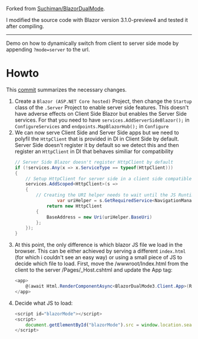 Forked from [Suchiman/BlazorDualMode](https://github.com/Suchiman/BlazorDualMode).

I modified the source code with Blazor version 3.1.0-preview4 and tested it after compiling.

---

Demo on how to dynamically switch from client to server side mode by appending `?mode=server` to the url.

# Howto
This [commit](https://github.com/Suchiman/BlazorDualMode/commit/6e850cbe020812f85bf9c158c48635d942e02f2a) summarizes the necessary changes.

1. Create a `Blazor (ASP.NET Core hosted)` Project, then change the `Startup` class of the `.Server` Project to enable server side features.
This doesn't have adverse effects on Client Side Blazor but enables the Server Side services.
For that you need to have `services.AddServerSideBlazor();` in `ConfigureServices` and `endpoints.MapBlazorHub();` in `Configure`
2. We can now serve Client Side and Server Side apps but we need to polyfil the `HttpClient` that is provided in DI in Client Side by default. Server Side doesn't register it by default so we detect this and then register an `HttpClient` in DI that behaves similiar for compatibility
	```csharp
	// Server Side Blazor doesn't register HttpClient by default
	if (!services.Any(x => x.ServiceType == typeof(HttpClient)))
	{
		// Setup HttpClient for server side in a client side compatible fashion
		services.AddScoped<HttpClient>(s =>
		{
			// Creating the URI helper needs to wait until the JS Runtime is initialized, so defer it.
	                var uriHelper = s.GetRequiredService<NavigationManager>();
		        return new HttpClient
			{
				BaseAddress = new Uri(uriHelper.BaseUri)
			};
		});
	}
	```
3. At this point, the only difference is which blazor JS file we load in the browser. This can be either achieved by serving a different `index.html` (for which i couldn't see an easy way) or using a small piece of JS to decide which file to load.
First, move the /wwwroot/Index.html from the client to the server /Pages/_Host.cshtml and update the App tag:
	```csharp
	<app>
		@(await Html.RenderComponentAsync<BlazorDualMode3.Client.App>(RenderMode.ServerPrerendered))
	</app>
	```
4. Decide what JS to load:
	```js
	<script id="blazorMode"></script>
	<script>
		document.getElementById("blazorMode").src = window.location.search.includes("mode=server") ? "_framework/blazor.server.js" : "_framework/blazor.webassembly.js";
	</script>
	```

